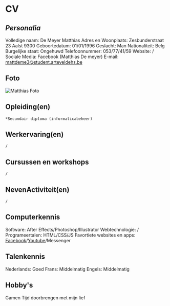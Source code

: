 CV
==

*Personalia*
-----------
Volledige naam: De Meyer Matthias
Adres en Woonplaats: Zesbunderstraat 23 Aalst 9300
Geboortedatum: 01/01/1996
Geslacht: Man
Nationaliteit: Belg
Burgelijke staat: Ongehuwd
Telefoonnummer: 053/77/41/59
Website: /
Sociale Media: Facebook (Matthias De meyer)
E-mail: <mattdeme3@student.arteveldehs.be>

Foto
----

![Matthias Foto](https://chamilo.arteveldehs.be/chamilo/files/userpictures/s90438.jpg)


Opleiding(en)
------------
	*Secundair diploma (informaticabeheer)


Werkervaring(en)
----------------
	/


Cursussen en workshops
----------------------
	/

NevenActiviteit(en)
-------------------
	/

Computerkennis
--------------
Software: 			After Effects/Photoshop/Illustrator
Webtechnologie: 		/
Programeertalen: 		HTML/CSS/JS
Favortiete websites en apps:	[Facebook](https://facebook.com)/[Youtube](youtube.com/?hl=nl)/Messenger


Talenkennis
-----------
Nederlands: 	Goed
Frans:		Middelmatig
Engels: 	Middelmatig

Hobby's
-------
Gamen
Tijd doorbrengen met mijn lief
